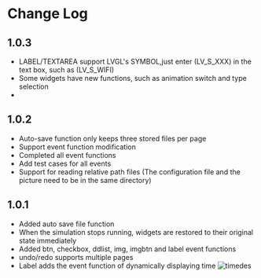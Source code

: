 # Change Log

## 1.0.3

- LABEL/TEXTAREA support LVGL's SYMBOL,just enter (LV_S_XXX) in the text box, such as (LV_S_WIFI) 
- Some widgets have new functions, such as animation switch and type selection
- 

## 1.0.2 

 - Auto-save function only keeps three stored files per page
 - Support event function modification
 - Completed all event functions
 - Add test cases for all events
 - Support for reading relative path files (The configuration file and the picture need to be in the same directory)

## 1.0.1
 - Added auto save file function
 - When the simulation stops running, widgets are restored to their original state immediately
 - Added btn, checkbox, ddlist, img, imgbtn and label event functions
 - undo/redo supports multiple pages
 - Label adds the event function of dynamically displaying time
    ![timedes](https://raw.githubusercontent.com/CURTLab/LVGLBuilder/master/doc/timedes.png)
